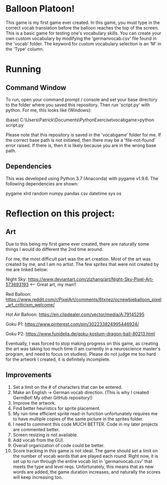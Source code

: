 # Balloon Platoon!  

This game is my first game ever created. In this game, you must type in the correct vocab translation before the balloon reaches the top of the screen. This is a basic game for testing one's vocabulary skills.  You can create your own custom vocabulary by modifying the 'germanvocab.csv' file found in the 'vocab' folder.  The keyword for custom vocabulary selection is an 'M' in the 'Type' column.

# Running
## Command Window
To run, open your command prompt / console and set your base directory to the folder where you saved this repository.  Then run 'script.py' with python. For me, this looks like (Windows):

(base) C:\Users\Patrick\Documents\PythonExercise\vocabgame>python script.py

Please note that this repository is saved in the 'vocabgame' folder for me.  If the correct base path is not initiated, then there may be a 'file-not-found' error raised.  If there is, then it is likely because you are in the wrong base path.

## Dependencies
This was developed using Python 3.7 (Anaconda) with pygame v1.9.6. The following dependencies are shown:

pygame
xlrd
random
numpy
pandas
csv
datetime
sys
os


# Reflection on this project:
## Art

Due to this being my first game ever created, there are naturally some things I would do different the 2nd time around. 

For me, the most difficult part was the art creation.  Most of the art was created by me, and I am no artist. The few sprites that were not created by me are linked below:

Night Sky: https://www.deviantart.com/zlzhang/art/Night-Sky-Pixel-Art-573693193  <-- Great art, my man!!

Red Balloon: https://www.reddit.com/r/PixelArt/comments/6txnez/ocnewbieballoon_pixel_art_criticism_welcome/

Hot Air Balloon: https://en.clipdealer.com/vector/media/A:79145295

Goku P1: https://www.pinterest.com/pin/302233824995446924/

Goku P2: https://www.funidelia.de/goku-kostum-dragon-ball-80213.html

Eventually, I was forced to stop making progress on this game, as creating the art was taking too much time (I am currently in a neuroscience master's program, and need to focus on studies). Please do not judge me too hard for the artwork I created, it is definitely incomplete. 

## Improvements
1. Set a limit on the # of characters that can be entered.
2. Make an English -> German vocab direction.  (This is why I created GermBot! My other GitHub repository!)
3. Improve the artwork.
4. Find better heuristics for sprite placement.
5. My run-time efficient sprite read-in function unfortunately requires me to have multiple copies of the same picture in the sprites folder.
6. I need to comment this code MUCH BETTER. Code in my later projects are commented better.
7. Screen resizing is not available.
8. Add vocab from the GUI.
9. Overall organization of code could be better.
10. Score tracking in this game is not ideal. The game should set a limit on the number of vocab words that are played each round. Right now, it is set up to run through the entire vocab list in 'germanvocab.csv' that meets the type and level reqs. Unfortunately, this means that as new words are added, the game duration increases, and naturally the scores will keep increasing too.  







